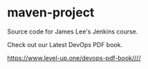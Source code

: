 # maven-project
Source code for James Lee's Jenkins course.

Check out our Latest DevOps PDF book.

https://www.level-up.one/devops-pdf-book////
